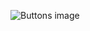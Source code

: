 ![Buttons image](https://github.com/slambeca/HTML-CSS-projects/assets/95913250/288faecd-5ec8-44f4-a999-960aa0c99f41)
